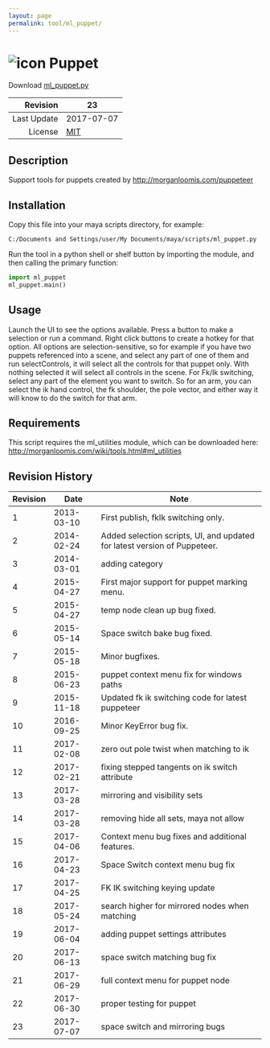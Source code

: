 ```yaml
---
layout: page
permalink: tool/ml_puppet/
---
```


# ![icon](https://raw.githubusercontent.com/morganloomis/ml_tools/master/icons//ml_puppet.png) Puppet
Download [ml_puppet.py](https://raw.githubusercontent.com/morganloomis/ml_tools/master/ml_puppet.py)

| Revision | 23 |
|---:|---|
| Last Update | 2017-07-07 |
| License | [MIT](https://opensource.org/licenses/MIT) |

## Description

 Support tools for puppets created by http://morganloomis.com/puppeteer

## Installation

Copy this file into your maya scripts directory, for example:

`C:/Documents and Settings/user/My Documents/maya/scripts/ml_puppet.py`

Run the tool in a python shell or shelf button by importing the module, 
and then calling the primary function:

```python
import ml_puppet
ml_puppet.main()
```

## Usage

 Launch the UI to see the options available. Press a button to make a selection or run a command. Right click buttons to create a hotkey for that option. All options are selection-sensitive, so for example if you have two puppets referenced into a scene, and select any part of one of them and run selectControls, it will select all the controls for that puppet only. With nothing selected it will select all controls in the scene. For Fk/Ik switching, select any part of the element you want to switch. So for an arm, you can select the ik hand control, the fk shoulder, the pole vector, and either way it will know to do the switch for that arm.

## Requirements

 This script requires the ml_utilities module, which can be downloaded here: http://morganloomis.com/wiki/tools.html#ml_utilities

## Revision History

| Revision | Date | Note|
|---|---|---|
|1|2013-03-10|First publish, fkIk switching only.|
|2|2014-02-24|Added selection scripts, UI, and updated for latest version of Puppeteer.|
|3|2014-03-01|adding category|
|4|2015-04-27|First major support for puppet marking menu.|
|5|2015-04-27|temp node clean up bug fixed.|
|6|2015-05-14|Space switch bake bug fixed.|
|7|2015-05-18|Minor bugfixes.|
|8|2015-06-23|puppet context menu fix for windows paths|
|9|2015-11-18|Updated fk ik switching code for latest puppeteer|
|10|2016-09-25|Minor KeyError bug fix.|
|11|2017-02-08|zero out pole twist when matching to ik|
|12|2017-02-21|fixing stepped tangents on ik switch attribute|
|13|2017-03-28|mirroring and visibility sets|
|14|2017-03-28|removing hide all sets, maya not allow|
|15|2017-04-06|Context menu bug fixes and additional features.|
|16|2017-04-23|Space Switch context menu bug fix|
|17|2017-04-25|FK IK switching keying update|
|18|2017-05-24|search higher for mirrored nodes when matching|
|19|2017-06-04|adding puppet settings attributes|
|20|2017-06-13|space switch matching bug fix|
|21|2017-06-29|full context menu for puppet node|
|22|2017-06-30|proper testing for puppet|
|23|2017-07-07|space switch and mirroring bugs|
